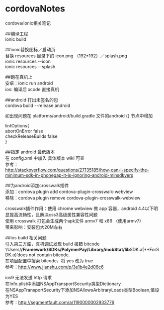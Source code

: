 # cordovaNotes
cordova/ionic相关笔记

##编译工程   
ionic build

##ionic替换图标／启动页   
替换 resources 目录下的 icon.png （192*192）／splash.png    
ionic resources --icon   
ionic resources --splash   

##跑在真机上    
安卓：ionic run android     
ios: 编译后 xcode 直接真机      

##android 打出未签名的包    
cordova build --release android

如出现问题在 platforms/android/build.gradle 文件的android {} 节点中增加

lintOptions{    
    abortOnError false    
    checkReleaseBuilds false     
}

##指定 android 最低版本    
在 config.xml 中加入 <preference name="android-minSdkVersion" value="19" /> 具体版本 wiki 可查    
参考：    
http://stackoverflow.com/questions/27135185/how-can-i-specify-the-minimum-sdk-in-phonegap-it-is-ignoring-android-minsdkvers

##为android添加crosswalk插件    
添加：cordova plugin add cordova-plugin-crosswalk-webview    
移除：cordova plugin remove cordova-plugin-crosswalk-webview

crosswalk插件作用：使用 chrome webview 做 app 容器，android 4.4以下明显提高流畅性，且解决css3高级属性兼容性问题    
使用 crosswalk 打包会生成两个apk文件 armv7 和 x86 （使用armv7)     
带来影响：安装包大20M左右

##ios build 相关问题     
引入第三方库，真机调试发现 build 报错 bitcode      
‘/Users/**/Framework/SDKs/PolymerPay/Library/mobStat/lib**SDK.a(**ForSDK.o)’does not contain bitcode.     
在项目配置中搜索 bitcode，将 yes 改为 true      
参考：http://www.jianshu.com/p/3e1b4e2d06c6

ios9 无法发送 http 请求     
在Info.plist中添加NSAppTransportSecurity类型Dictionary        
在NSAppTransportSecurity下添加NSAllowsArbitraryLoads类型Boolean,值设为YES      
参考：http://segmentfault.com/a/1190000002933776



